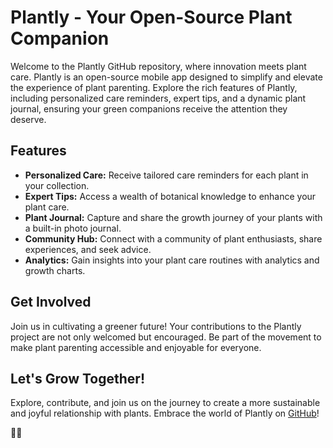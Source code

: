 # Plantly - Your Open-Source Plant Companion

Welcome to the Plantly GitHub repository, where innovation meets plant care. Plantly is an open-source mobile app designed to simplify and elevate the experience of plant parenting. Explore the rich features of Plantly, including personalized care reminders, expert tips, and a dynamic plant journal, ensuring your green companions receive the attention they deserve.

## Features

- **Personalized Care:** Receive tailored care reminders for each plant in your collection.
- **Expert Tips:** Access a wealth of botanical knowledge to enhance your plant care.
- **Plant Journal:** Capture and share the growth journey of your plants with a built-in photo journal.
- **Community Hub:** Connect with a community of plant enthusiasts, share experiences, and seek advice.
- **Analytics:** Gain insights into your plant care routines with analytics and growth charts.

## Get Involved

Join us in cultivating a greener future! Your contributions to the Plantly project are not only welcomed but encouraged. Be part of the movement to make plant parenting accessible and enjoyable for everyone.

## Let's Grow Together!

Explore, contribute, and join us on the journey to create a more sustainable and joyful relationship with plants. Embrace the world of Plantly on [GitHub]([#](https://github.com/HorridHanu/Plantly)https://github.com/HorridHanu/Plantly)!

🌿🚀

